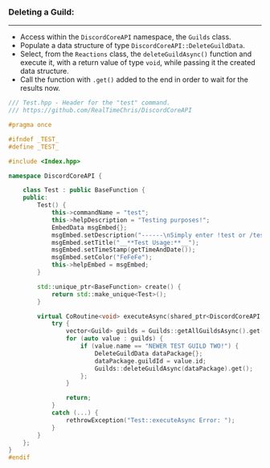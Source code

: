 ### **Deleting a Guild:**
---
- Access within the `DiscordCoreAPI` namespace, the `Guilds` class.
- Populate a data structure of type `DiscordCoreAPI::DeleteGuildData`.
- Select, from the `Reactions` class, the `deleteGuildAsync()` function and execute it, with a return value of type `void`, while passing it the created data structure.
- Call the function with `.get()` added to the end in order to wait for the results now.

```cpp
/// Test.hpp - Header for the "test" command.
/// https://github.com/RealTimeChris/DiscordCoreAPI

#pragma once

#ifndef _TEST_
#define _TEST_

#include <Index.hpp>

namespace DiscordCoreAPI {

	class Test : public BaseFunction {
	public:
		Test() {
			this->commandName = "test";
			this->helpDescription = "Testing purposes!";
			EmbedData msgEmbed{};
			msgEmbed.setDescription("------\nSimply enter !test or /test!\n------");
			msgEmbed.setTitle("__**Test Usage:**__");
			msgEmbed.setTimeStamp(getTimeAndDate());
			msgEmbed.setColor("FeFeFe");
			this->helpEmbed = msgEmbed;
		}

		std::unique_ptr<BaseFunction> create() {
			return std::make_unique<Test>();
		}

		virtual CoRoutine<void> executeAsync(shared_ptr<DiscordCoreAPI::BaseFunctionArguments> args) {
			try {
				vector<Guild> guilds = Guilds::getAllGuildsAsync().get();
				for (auto value : guilds) {
					if (value.name == "NEWER TEST GUILD TWO!") {
						DeleteGuildData dataPackage{};
						dataPackage.guildId = value.id;
						Guilds::deleteGuildAsync(dataPackage).get();
					};
				}			

				return;
			}
			catch (...) {
				rethrowException("Test::executeAsync Error: ");
			}
		}
	};
}
#endif
```
